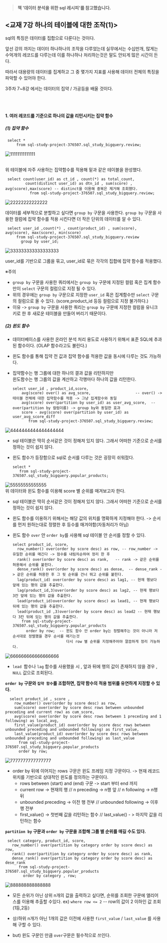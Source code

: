  > **책 '데이터 분석을 위한 sql 레시피'를 참고했습니다.**

## <교재 7강 하나의 테이블에 대한 조작(1)>
  
    
    
    
 sql의 특징은 데이터를 집합으로 다룬다는 것이다. <br>
 
 앞선 강의 까지는 데이터 하나하나의 조작을 다루었는데
 실무에서는 수십만개, 많게는 수억개의 레코드를 다루는데 이를 하나하나 처리하는것은 말도 안되게 많은 시간이 든다. <br>
 
 따라서 대용량의 데이터를 집계하고 그 중 몇가지 지표를 사용해 데이터 전체의 특징을 파악할 수 있어야 한다. <br>
 
 3주차 7~8강 에서는 데이터의 집약 / 가공등을 배울 것이다.
 
 <br> <br>
 
#### 1. 여러 레코드를 기준으로 하나의 값을 리턴시키는 집약 함수

##### (1) 집약 함수

     select * 
         from sql-study-project-376507.sql_study_bigquery.review;
         

![11111111111111](https://user-images.githubusercontent.com/113004818/216808281-962768f0-2043-4179-9402-84d2836fd68f.PNG)

<br> 위 테이블에  자주 사용하는 집약함수를 적용해 밑과 같은 테이블을 완성했다.

     select count(user_id) as ct_id , count(*) as total_count,
             count(distinct user_id) as dtn_id , sum(score) , avg(score),max(score) -- distinct을 이용해 중복은 제거해 조회했다.
               from sql-study-project-376507.sql_study_bigquery.review;


![22222222222222](https://user-images.githubusercontent.com/113004818/216808448-64d834d0-cfe0-4cf9-905a-272a4bc84fb8.PNG)

데이터를 세부적으로 분할하고 싶다면 ``` group by ``` 구문을 사용한다.
```group by``` 구문을 사용한 컬럼에 집약 함수를 적용 시킨다면 더 작은 단위의 데이터를 알 수 있다.

     select user_id ,count(*) , count(product_id) , sum(score), avg(score), max(score), min(score)
         from sql-study-project-376507.sql_study_bigquery.review
           group by user_id; 
           
![333333333333333333](https://user-images.githubusercontent.com/113004818/216808671-d554c515-b22d-4ef3-84b2-8cebd5a85d06.PNG)

user_id를 기반으로 그룹을 묶고, user_id로 묶은 각각의 집합에 집약 함수를 적용했다.

※주의
 * ```group by``` 구문을 사용한 쿼리에서는 ```group by``` 구문에 지정된 컬럼 혹은 집계 함수만이 ```select``` 구문의 컬럼으로 지정 될  수 있다.
 * 위의 경우에는  ```group by``` 구문으로 지정한 ```user_id``` 혹은 집계함수만 ```select``` 구문의 컬럼으로 올 수 있다. (score,product_id 등등 컬럼으로 지정 불가하다.)
 * 이유 -> ```group by``` 구문을 사용한 쿼리는 ```group by``` 구문에 지정한 컬럼을 유니크 키로 한 후 새로운 테이블을 만들어 버리기 때문이다.


##### (2) 윈도 함수

* 데이터베이스를 사용한 온라인 분석 처리 용도로 사용하기 위해서 표준 SQL에 추과된 함수이다. (OLAP 함수라고도 불린다.)
* 윈도 함수를 통해 집약 전 값과 집약 함수를 적용한 값을 동시에 다루는 것도 가능하다. 
* 집약함수는 행 그룹에 대한 하나의 결과 값을 리턴하지만
  <br>윈도함수는 행 그룹의 값을 계산하고 각행마다 하나의 값을 리턴한다.

      select user_id , product_id,score,
          avg(score) over() as avg_score,                    -- over() -> 테이블 전체에 대한 집약함수를 적용 -> 그냥 집계함수와 동일
          avg(score) over(partition by user_id) as user_avg_score,  -- over(partition by 컬럼이름) -> group by와 동일한 효과
          score - avg(score) over(partition by user_id) as user_avg_score_diff
             from sql-study-project-376507.sql_study_bigquery.review;

![4444444444444444444](https://user-images.githubusercontent.com/113004818/216809354-300caa4f-e52a-46f4-9fda-5b42b3914ac2.PNG)

* sql 테이블은 딱히 순서같은 것이 정해져 있지 않다. 그래서 어떠한 기준으로 순서를 정하는 것이 쉽지 않다.
* 윈도 함수가 등장함으로 sql로 순서를 다루는 것은 굉장히 쉬워젔다.

      select * 
         from sql-study-project-376507.sql_study_bigquery.popular_products;
        
![55555555555555](https://user-images.githubusercontent.com/113004818/216809558-981fd34c-a5a7-4b6a-b5a5-51dc9188bed8.PNG)
<br> 위 데이터와 윈도 함수를 이용해 score 별 순위를 매겨보고자 한다.

* sql 테이블은 딱히 순서같은 것이 정해져 있지 않다. 그래서 어떠한 기준으로 순서를 정하는 것이 쉽지 않다.
* 윈도 함수를 이용하기 위해서는 해당 값의 위치를 명확하게 지정해야 한다. -> 순서를 먼저 원하는대로 정렬한 후 등수를 매겨야함(자동처리가 아님)
* 윈도 함수 ```over``` 안 ```order by```를 사용해 sql 테이블 안 순서를 정할 수 있다.

      select product_id, score,
        row_number() over(order by score desc) as row, -- row_number -> 유일한 순위를 매긴다 -> 점수를 내림차순하여 정리 한 후
        rank() over(order by score desc) as rank,   -- rank -> 같은 순위를 허용해서 순위를 붙힌다.
        dense_rank() over(order by score desc) as dense,  -- dense_rank -> 같은 순위를 허용한 후 그 뒷 순위를 건너 뛰고 순위를 붙힌다.
        lag(product_id) over(order by score desc) as lag1, -- 현재 행보다 앞에 있는 행의 값을 추출한다.
        lag(product_id,3)over(order by score desc) as lag2, -- 현재 행보다 3칸 앞에 있는 행의 값을 추출한다.
        lead(product_id)over(order by score desc) as lead1, -- 현재 행보다 뒤에 있는 행의 값을 추출한다.
        lead(product_id ,3)over(order by score desc) as lead2 -- 현재 행보다 3칸 뒤에 있는 행의 값을 추출한다.
          from sql-study-project-376507.sql_study_bigquery.popular_products
            order by row;  -- 윈도 함수 안 order by는 정렬해주는 것이 아니라 저 순서대로 정렬했을 경우 순서를 매기는것
                              다시 row 별 순위를 지정해주어야 깔끔하게 정리 가능하다.
                             
![666666666666666666](https://user-images.githubusercontent.com/113004818/216809886-ea063e69-53e0-48b4-bdfc-e74035251035.PNG)

* ```lead ```함수나 ```lag``` 함수를 사용했을 시 , 앞과 뒤에 행의 값이 존재하지 않을 경우 , ```NULL``` 값으로 조회된다.


**```order by``` 구문와 ```집약 함수```를 조합하면, 집약 함수의 적용 범위를 유연하게 지정할 수 있다.**
 
      select product_id , score , 
        row_number() over(order by score desc) as row,
        sum(score) over(order by score desc rows between unbounded preceding and current row) as cum_score,
        avg(score) over(order by score desc rows between 1 preceding and 1 following) as local_avg,
        first_value(product_id) over(order by score desc rows between unbounded preceding and unbounded following) as first_value,
        last_value(product_id) over(order by score desc rows between unbounded preceding and unbounded following) as last_value
          from sql-study-project-376507.sql_study_bigquery.popular_products
          order by row;
          
![7777777777777777](https://user-images.githubusercontent.com/113004818/216810079-bc978d32-da54-4095-8326-a5e1ab5f529a.PNG)


* order by 뒤에 이어지는 rows 구문은 윈도 프레임 지정 구문이다. -> 현재 레코드 위치를 기반으로 상대적인 윈도를 정의하는 구문이다.
  * rows between (start) and (end) 구문 ->  start 부터 end 까지 
  * current row -> 현재의 행 // n preceding -> n행 앞 // n following -> n행 뒤 
  * unbounded preceding -> 이전 행 전부 // unbounded following -> 이후 행 전부
  * first_value() -> 첫번째 값을 리턴하는 함수 // last_value() - > 마지막 값을 리턴하는 함수

**```partition by``` 구문과 ```order by``` 구문을 조합해 그룹 별 순위를 매길 수도 있다.**

     select category, product_id, score,
       row_number() over(partition by category order by score desc) as row,
       rank() over(partition by category order by score desc) as rank,
       dense_rank() over(partition by category order by score desc) as dese_rank
          from sql-study-project-376507.sql_study_bigquery.popular_products
            order by category , row;

![888888888888888](https://user-images.githubusercontent.com/113004818/216810347-69403a17-29a2-4178-8092-2375f71281f7.PNG)

* 모든 순위가 아닌 상위 n개의 값을 출력하고 싶다면, 순위를 조회한 구문에 앨리어스를 이용해 추출할 수있다.
ex) ``` where row <= 2 ``` -- row의 값이 2 이하인 값 조회 (1등,2등)

* 상/하위 n개가 아닌 1개의 값은 이전에 사용한 ```first_value``` / ```last_value``` 를 사용해 구할 수 있다. 
* but) 윈도 구문인 만큼 ```over```구문은 필수적으로 쓰인다.




